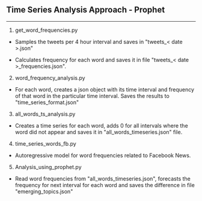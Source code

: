 ## Time Series Analysis Approach - Prophet

***

1. get_word_frequencies.py

- Samples the tweets per 4 hour interval and saves in "tweets_< date >.json"

- Calculates frequency for each word and saves it in file "tweets_< date >_frequencies.json".

2. word_frequency_analysis.py

- For each word, creates a json object with its time interval and frequency of that word in the particular time interval. Saves the results to "time_series_format.json"

3. all_words_ts_analysis.py

- Creates a time series for each word, adds 0 for all intervals where the word did not appear and saves it in "all_words_timeseries.json" file.

4. time_series_words_fb.py

- Autoregressive model for word frequencies related to Facebook News.

5. Analysis_using_prophet.py

- Read word frequencies from "all_words_timeseries.json", forecasts the frequency for next interval for each word and saves the difference in file "emerging_topics.json"
